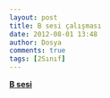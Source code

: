 ```yaml
---
layout: post
title: B sesi çalışması
date: 2012-08-01 13:48
author: Dosya
comments: true
tags: [2Sınıf]
---
```

<strong><a href="http://yadi.sk/d/xT-Izv_r0ZK7" target="_blank">B sesi</a></strong>
